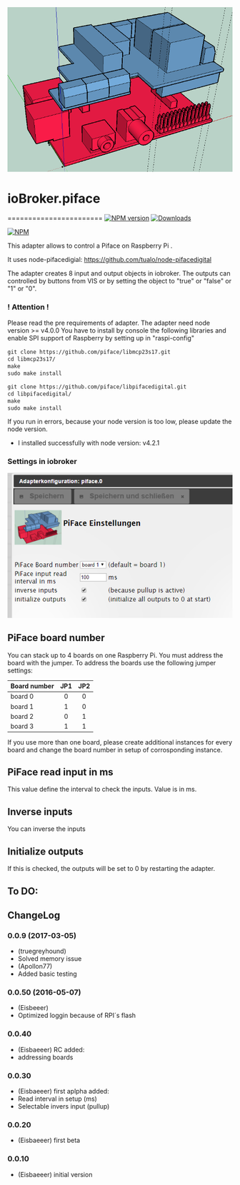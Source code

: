 ![Logo](admin/piface.png)
# ioBroker.piface
=======================
[![NPM version](http://img.shields.io/npm/v/iobroker.piface.svg)](https://www.npmjs.com/package/iobroker.piface)
[![Downloads](https://img.shields.io/npm/dm/iobroker.piface.svg)](https://www.npmjs.com/package/iobroker.piface)

[![NPM](https://nodei.co/npm/iobroker.piface.png?downloads=true)](https://nodei.co/npm/iobroker.piface/)

This adapter allows to control a Piface on Raspberry Pi .

It uses node-pifacedigial: https://github.com/tualo/node-pifacedigital

The adapter creates 8 input and output objects in iobroker.
The outputs can controlled by buttons from VIS or by setting the object to
"true" or "false" or "1" or "0".

### ! Attention !
Please read the pre requirements of adapter.
The adapter need node version >= v4.0.0
You have to install by console the following libraries and enable SPI support of Raspberry
by setting up in "raspi-config"

```
git clone https://github.com/piface/libmcp23s17.git
cd libmcp23s17/
make
sudo make install
```

```
git clone https://github.com/piface/libpifacedigital.git
cd libpifacedigital/
make
sudo make install
```

If you run in errors, because your node version is too low, please update the node version.
* I installed successfully with node version: v4.2.1

### Settings in iobroker
![Alt text](admin/settings.png?raw=true "settings")
## PiFace board number

You can stack up to 4 boards on one Raspberry Pi. You must address the board with the jumper.
To address the boards use the following jumper settings:

| Board number  | JP1 | JP2 |
| ------------- |:---:|:---:|
| board 0       |  0  |  0  |
| board 1       |  1  |  0  |
| board 2       |  0  |  1  |
| board 3       |  1  |  1  |

If you use more than one board, please create additional instances for every board and change the board number in setup of corrosponding instance.

## PiFace read input in ms
This value define the interval to check the inputs. Value is in ms.

## Inverse inputs
You can inverse the inputs

## Initialize outputs
If this is checked, the outputs will be set to 0 by restarting the adapter.

## To DO:

## ChangeLog

### 0.0.9 (2017-03-05)
* (truegreyhound)
* Solved memory issue
* (Apollon77)
* Added basic testing

### 0.0.50 (2016-05-07)
* (Eisbeeer)
* Optimized loggin because of RPI´s flash

### 0.0.40
* (Eisbaeeer) RC
added:
* addressing boards

### 0.0.30
* (Eisbaeeer) first aplpha
added:
* Read interval in setup (ms)
* Selectable invers input (pullup)

### 0.0.20
* (Eisbaeeer) first beta

### 0.0.10
* (Eisbaeeer) initial version

